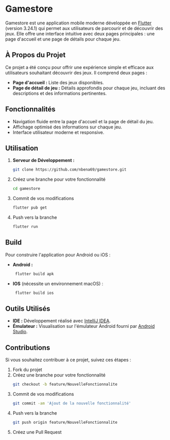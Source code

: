 # Gamestore

Gamestore est une application mobile moderne développée en [Flutter](https://github.com/flutter/flutter) (version 3.24.1) qui permet aux utilisateurs de parcourir et de découvrir des jeux. Elle offre une interface intuitive avec deux pages principales : une page d'accueil et une page de détails pour chaque jeu.

## À Propos du Projet

Ce projet a été conçu pour offrir une expérience simple et efficace aux utilisateurs souhaitant découvrir des jeux. Il comprend deux pages :
- **Page d'accueil :** Liste des jeux disponibles.
- **Page de détail de jeu :**  Détails approfondis pour chaque jeu, incluant des descriptions et des informations pertinentes.

## Fonctionnalités

- Navigation fluide entre la page d'accueil et la page de détail du jeu.
- Affichage optimisé des informations sur chaque jeu.
- Interface utilisateur moderne et responsive.

## Utilisation

1. **Serveur de Développement :**
   ```bash
   git clone https://github.com/nbena69/gamestore.git
2. Créez une branche pour votre fonctionnalité
   ```bash
   cd gamestore
3. Commit de vos modifications
   ```bash
   flutter pub get
4. Push vers la branche
   ```bash
   flutter run

## Build

Pour construire l'application pour Android ou iOS :
- **Android :**
  ```bash
   flutter build apk
- **IOS** (nécessite un environnement macOS) :
  ```bash
   flutter build ios

## Outils Utilisés
- **IDE :** Développement réalisé avec [IntelliJ IDEA](https://www.jetbrains.com/idea/).
- **Émulateur :** Visualisation sur l'émulateur Android fourni par [Android Studio](https://developer.android.com/studio?hl=fr).

## Contributions

Si vous souhaitez contribuer à ce projet, suivez ces étapes :

1. Fork du projet
2. Créez une branche pour votre fonctionnalité
   ```bash
   git checkout -b feature/NouvelleFonctionnalite
3. Commit de vos modifications
   ```bash
   git commit -am 'Ajout de la nouvelle fonctionnalité'
4. Push vers la branche
   ```bash
   git push origin feature/NouvelleFonctionnalite
5. Créez une Pull Request
